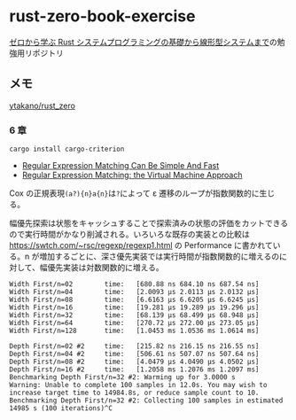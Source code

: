 # rust-zero-book-exercise

[ゼロから学ぶ Rust システムプログラミングの基礎から線形型システムまで](https://www.kspub.co.jp/book/detail/5301951.html)の勉強用リポジトリ

## メモ

[ytakano/rust_zero](https://github.com/ytakano/rust_zero)

### 6 章

`cargo install cargo-criterion`

- [Regular Expression Matching Can Be Simple And Fast](https://swtch.com/~rsc/regexp/regexp1.html)
- [Regular Expression Matching: the Virtual Machine Approach](https://swtch.com/~rsc/regexp/regexp2.html)

Cox の正規表現`(a?){n}a{n}`は`?`によって ε 遷移のループが指数関数的に生じる。

幅優先探索は状態をキャッシュすることで探索済みの状態の評価をカットできるので実行時間がかなり削減される。いろいろな既存の実装との比較は https://swtch.com/~rsc/regexp/regexp1.html の Performance に書かれている。n が増加するごとに、深さ優先実装では実行時間が指数関数的に増えるのに対して、幅優先実装は対数関数的に増える。

```
Width First/n=02        time:   [680.88 ns 684.10 ns 687.54 ns]
Width First/n=04        time:   [2.0093 µs 2.0113 µs 2.0132 µs]
Width First/n=08        time:   [6.6163 µs 6.6205 µs 6.6245 µs]
Width First/n=16        time:   [19.281 µs 19.289 µs 19.296 µs]
Width First/n=32        time:   [68.139 µs 68.499 µs 68.948 µs]
Width First/n=64        time:   [270.72 µs 272.00 µs 273.05 µs]
Width First/n=128       time:   [1.0453 ms 1.0536 ms 1.0614 ms]

Depth First/n=02 #2     time:   [215.82 ns 216.15 ns 216.55 ns]
Depth First/n=04 #2     time:   [506.61 ns 507.07 ns 507.64 ns]
Depth First/n=08 #2     time:   [4.0479 µs 4.0490 µs 4.0502 µs]
Depth First/n=16 #2     time:   [1.2058 ms 1.2076 ms 1.2097 ms]
Benchmarking Depth First/n=32 #2: Warming up for 3.0000 s
Warning: Unable to complete 100 samples in 12.0s. You may wish to increase target time to 14984.8s, or reduce sample count to 10.
Benchmarking Depth First/n=32 #2: Collecting 100 samples in estimated  14985 s (100 iterations)^C
```
